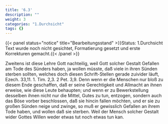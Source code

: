 ```yaml
---
title: '6.3'
description: ""
weight: 3
categories: "1.Durchsicht"
tags: {}
---
```


{{< panel status="notice" title="Bearbeitungsstand" >}}Status: 1.Durchsicht
Text wurde noch nicht gesichtet, Formatierung gesetzt und erste Korrekturen gemacht.{{< /panel >}}


Zweitens ist diese Lehre Gott nachteilig,
weil Gott solcher Gestalt Gefallen am Tode des Sünders
haben, ja wollen müsste, daß viele in ihren Sünden
sterben sollten, welches doch diesen Schrift-Stellen gerade
zuivider läuft, Ezech. 33,11. 1. Tim. 2,3. 2 Pet. 3,9.
Denn wenn er die Menschen nur bloß zu diesem Ende
geschaffen, daß er seine Gerechtigkeit und Allmacht an
ihnen erweise, wie diese Leute behaupten; und wenn er
zu Bewerkstellung desselben ihnen nicht nur die Mittel,
Gutes zu tun, entzogen, sondern auch das Böse vorber
beschlossen, daß sie hincin fallen möchten, und er sie zu
großen Sünden neige und zwinge, so muß er gewisslich
Gefallen an ihrem Tode haben, und wollen daß sie sterben.
Weil der Mensch solcher Gestalt wider Gottes
Willen weder etwas tut noch etwas tun kan.

